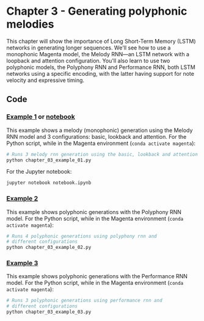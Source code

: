 # Chapter 3 - Generating polyphonic melodies

This chapter will show the importance of Long Short-Term Memory (LSTM) networks in generating longer sequences. We'll see how to use a monophonic Magenta model, the Melody RNN—an LSTM network with a loopback and attention configuration. You'll also learn to use two polyphonic models, the Polyphony RNN and Performance RNN, both LSTM networks using a specific encoding, with the latter having support for note velocity and expressive timing.

## Code

### [Example 1](chapter_03_example_01.py) or [notebook](notebook.ipynb)

This example shows a melody (monophonic) generation using the Melody RNN model and 3 configurations: basic, lookback and attention. For the Python script, while in the Magenta environment (`conda activate magenta`):

```bash
# Runs 3 melody rnn generation using the basic, lookback and attention config
python chapter_03_example_01.py
```

For the Jupyter notebook:

```bash
jupyter notebook notebook.ipynb
```

### [Example 2](chapter_03_example_02.py)

This example shows polyphonic generations with the Polyphony RNN model. For the Python script, while in the Magenta environment (`conda activate magenta`):

```bash
# Runs 4 polyphonic generations using polyphony rnn and
# different configurations
python chapter_03_example_02.py
```

### [Example 3](chapter_03_example_03.py)

This example shows polyphonic generations with the Performance RNN model. For the Python script, while in the Magenta environment (`conda activate magenta`):

```bash
# Runs 3 polyphonic generations using performance rnn and 
# different configurations
python chapter_03_example_03.py
```
